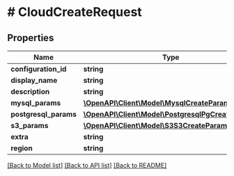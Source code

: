 # # CloudCreateRequest

## Properties

Name | Type | Description | Notes
------------ | ------------- | ------------- | -------------
**configuration_id** | **string** |  | [optional]
**display_name** | **string** |  | [optional]
**description** | **string** |  | [optional]
**mysql_params** | [**\OpenAPI\Client\Model\MysqlCreateParams**](MysqlCreateParams.md) |  | [optional]
**postgresql_params** | [**\OpenAPI\Client\Model\PostgresqlPgCreateParams**](PostgresqlPgCreateParams.md) |  | [optional]
**s3_params** | [**\OpenAPI\Client\Model\S3S3CreateParams**](S3S3CreateParams.md) |  | [optional]
**extra** | **string** |  | [optional]
**region** | **string** |  | [optional]

[[Back to Model list]](../../README.md#models) [[Back to API list]](../../README.md#endpoints) [[Back to README]](../../README.md)
